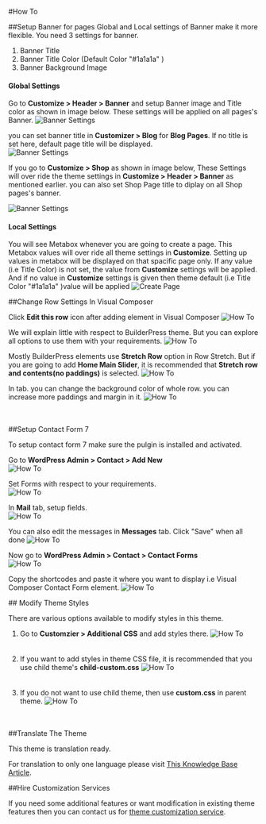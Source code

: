 #How To

##Setup Banner for pages
Global and Local settings of Banner make it more flexible.
You need 3 settings for banner.
<ol>
<li>Banner Title</li>
<li>Banner Title Color (Default Color "#1a1a1a" )</li>
<li>Banner Background Image</li>
</ol>

<h4>Global Settings</h4>
Go to <strong>Customize > Header > Banner</strong> and setup Banner image and Title color as shown in image below.
These settings will be applied on all pages's Banner.
<img src= "../img/customizer-banner.png" alt="Banner Settings">

you can set banner title in <strong>Customizer > Blog</strong> for <strong>Blog Pages</strong>. If no title is set here, default page title will be displayed.</br>
<img src= "../img/customizer-blog2.png" alt="Banner Settings">

If you go to <strong>Customize > Shop</strong> as shown in image below, These Settings will over ride the theme settings in <strong>Customize > Header > Banner</strong> as mentioned earlier. you can also set Shop Page title to diplay on all Shop pages's banner.

<img src= "../img/customizer-shop.png" alt="Banner Settings">

<h4>Local Settings</h4>
You will see Metabox whenever you are going to create a page. This Metabox values will over ride all theme settings in <strong>Customize</strong>.
Setting up values in metabox will be displayed on that spacific page only. If any value (i.e Title Color) is not set, the value from <strong>Customize</strong> settings will be applied.
And if no value in <strong>Customize</strong> settings is given then theme default (i.e Title Color "#1a1a1a" )value will be applied

<img src="../img/create-page-banner-metabox2.png" alt="Create Page">
<div class="section-separator"></div>


##Change Row Settings In Visual Composer

Click <strong>Edit this row</strong> icon after adding element in Visual Composer
<img src="../img/how-to-vc-design.png" alt="How To">

We will explain little with respect to BuilderPress theme. But you can explore all options to use them with your requirements.
<img src="../img/how-to-vc-design2.png" alt="How To">

Mostly BuilderPress elements use <strong>Stretch Row</strong> option in Row Stretch. But if you are going to add <strong>Home Main Slider</strong>, it is recommended that <strong>Stretch row and contents(no paddings)</strong> is selected.
<img src="../img/how-to-vc-design3.png" alt="How To">

In <Design Options> tab. you can change the background color of whole row. you can increase more paddings and margin in it.
<img src="../img/how-to-vc-design4.png" alt="How To">
</br></br></br>
<div class="section-separator"></div>
##Setup Contact Form 7

<p class="text-info">To setup contact form 7 make sure the pulgin is installed and activated.</p>

Go to <strong>WordPress Admin > Contact > Add New</strong> </br>
<img src="../img/how-to-contact-form-7.png" alt="How To"></br>

Set Forms with respect to your requirements.</br>
<img src="../img/how-to-contact-form-7-2.png" alt="How To"></br>

In <strong>Mail</strong> tab, setup fields. </br>
<img src="../img/how-to-contact-form-7-3.png" alt="How To"></br>

You can also edit the messages in <strong>Messages</strong> tab. Click "Save" when all done
<img src="../img/how-to-contact-form-7-4.png" alt="How To"></br>

Now go to <strong>WordPress Admin > Contact > Contact Forms</strong> </br>
<img src="../img/how-to-contact-form-7-5.png" alt="How To"></br>

Copy the shortcodes and paste it where you want to display i.e Visual Composer Contact Form element.
<img src="../img/how-to-contact-form-7-6.png" alt="How To"></br>
<div class="section-separator"></div>
## Modify Theme Styles

There are various options available to modify styles in this theme.

<ol>
<li>
  Go to <strong>Customzier > Additional CSS</strong> and add styles there.
  <img src="../img/how-to-modify-styles.png" alt="How To"></br>
  </br>
  </br>
</li>
<li>
  If you want to add styles in theme CSS file, it is recommended that you use child theme's <strong>child-custom.css</strong>
  <img src="../img/how-to-modify-styles2.png" alt="How To"></br>
  </br>
  </br>
</li>
<li>
  If you do not want to use child theme, then use <strong>custom.css</strong> in parent theme.
  <img src="../img/how-to-modify-styles3.png" alt="How To"></br>
  </br>
  </br>
</li>
</ol>
<div class="section-separator"></div>

##Translate The Theme

This theme is translation ready.

For translation to only one language please visit <a target="_blank" href="https://support.inspirythemes.com/knowledgebase/how-to-translate-your-theme-to-your-language/">This Knowledge Base Article</a>.
<div class="section-separator"></div>
##Hire Customization Services

If you need some additional features or want modification in existing theme features then you can contact us for <a target="_blank" href="https://inspirythemes.com/theme-customization/">theme customization service</a>.